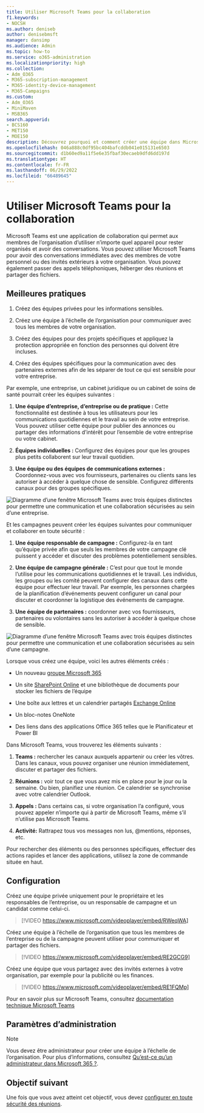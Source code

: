 ```yaml
---
title: Utiliser Microsoft Teams pour la collaboration
f1.keywords:
- NOCSH
ms.author: deniseb
author: denisebmsft
manager: dansimp
ms.audience: Admin
ms.topic: how-to
ms.service: o365-administration
ms.localizationpriority: high
ms.collection:
- Adm_O365
- M365-subscription-management
- M365-identity-device-management
- M365-Campaigns
ms.custom:
- Adm_O365
- MiniMaven
- MSB365
search.appverid:
- BCS160
- MET150
- MOE150
description: Découvrez pourquoi et comment créer une équipe dans Microsoft Teams afin que votre petite entreprise ou votre campagne puisse collaborer.
ms.openlocfilehash: 046a888c0df95bc404bafcddb041e015131e6503
ms.sourcegitcommit: d1b60ed9a11f5e6e35fbaf30ecaeb9dfd6dd197d
ms.translationtype: HT
ms.contentlocale: fr-FR
ms.lasthandoff: 06/29/2022
ms.locfileid: "66489645"
---
```

# <a name="use-microsoft-teams-for-collaboration"></a>Utiliser Microsoft Teams pour la collaboration

Microsoft Teams est une application de collaboration qui permet aux membres de l’organisation d’utiliser n’importe quel appareil pour rester organisés et avoir des conversations. Vous pouvez utiliser Microsoft Teams pour avoir des conversations immédiates avec des membres de votre personnel ou des invités extérieurs à votre organisation. Vous pouvez également passer des appels téléphoniques, héberger des réunions et partager des fichiers.

## <a name="best-practices"></a>Meilleures pratiques

1. Créez des équipes privées pour les informations sensibles.

1. Créez une équipe à l’échelle de l’organisation pour communiquer avec tous les membres de votre organisation.

1. Créez des équipes pour des projets spécifiques et appliquez la protection appropriée en fonction des personnes qui doivent être incluses.

1. Créez des équipes spécifiques pour la communication avec des partenaires externes afin de les séparer de tout ce qui est sensible pour votre entreprise.

Par exemple, une entreprise, un cabinet juridique ou un cabinet de soins de santé pourrait créer les équipes suivantes :

1. **Une équipe d’entreprise, d’entreprise ou de pratique :** Cette fonctionnalité est destinée à tous les utilisateurs pour les communications quotidiennes et le travail au sein de votre entreprise. Vous pouvez utiliser cette équipe pour publier des annonces ou partager des informations d’intérêt pour l’ensemble de votre entreprise ou votre cabinet.

1. **Équipes individuelles :** Configurez des équipes pour que les groupes plus petits collaborent sur leur travail quotidien.

1. **Une équipe ou des équipes de communications externes :** Coordonnez-vous avec vos fournisseurs, partenaires ou clients sans les autoriser à accéder à quelque chose de sensible. Configurez différents canaux pour des groupes spécifiques.

![Diagramme d’une fenêtre Microsoft Teams avec trois équipes distinctes pour permettre une communication et une collaboration sécurisées au sein d’une entreprise.](../media/m365-democracy-teams-business-collab.png)

Et les campagnes peuvent créer les équipes suivantes pour communiquer et collaborer en toute sécurité :

1. **Une équipe responsable de campagne :** Configurez-la en tant qu’équipe privée afin que seuls les membres de votre campagne clé puissent y accéder et discuter des problèmes potentiellement sensibles.

2. **Une équipe de campagne générale :** C’est pour que tout le monde l’utilise pour les communications quotidiennes et le travail. Les individus, les groupes ou les comité peuvent configurer des canaux dans cette équipe pour effectuer leur travail. Par exemple, les personnes chargées de la planification d’événements peuvent configurer un canal pour discuter et coordonner la logistique des événements de campagne.

3. **Une équipe de partenaires :** coordonner avec vos fournisseurs, partenaires ou volontaires sans les autoriser à accéder à quelque chose de sensible.

![Diagramme d’une fenêtre Microsoft Teams avec trois équipes distinctes pour permettre une communication et une collaboration sécurisées au sein d’une campagne.](../media/m365-democracy-teams-collab.png)

Lorsque vous créez une équipe, voici les autres éléments créés :

- Un nouveau [groupe Microsoft 365](/MicrosoftTeams/office-365-groups)

- Un site [SharePoint Online](/MicrosoftTeams/sharepoint-onedrive-interact) et une bibliothèque de documents pour stocker les fichiers de l’équipe

- Une boîte aux lettres et un calendrier partagés [Exchange Online](/MicrosoftTeams/exchange-teams-interact)

- Un bloc-notes OneNote

- Des liens dans des applications Office 365 telles que le Planificateur et Power BI

Dans Microsoft Teams, vous trouverez les éléments suivants :

1. **Teams :** rechercher les canaux auxquels appartenir ou créer les vôtres. Dans les canaux, vous pouvez organiser une réunion immédiatement, discuter et partager des fichiers.

2. **Réunions :** voir tout ce que vous avez mis en place pour le jour ou la semaine. Ou bien, planifiez une réunion. Ce calendrier se synchronise avec votre calendrier Outlook.

3. **Appels :** Dans certains cas, si votre organisation l’a configuré, vous pouvez appeler n’importe qui à partir de Microsoft Teams, même s’il n’utilise pas Microsoft Teams.

4. **Activité:** Rattrapez tous vos messages non lus, @mentions, réponses, etc.

Pour rechercher des éléments ou des personnes spécifiques, effectuer des actions rapides et lancer des applications, utilisez la zone de commande située en haut.

## <a name="set-it-up"></a>Configuration

Créez une équipe privée uniquement pour le propriétaire et les responsables de l’entreprise, ou un responsable de campagne et un candidat comme celui-ci.

> [!VIDEO https://www.microsoft.com/videoplayer/embed/RWeqWA]

Créez une équipe à l’échelle de l’organisation que tous les membres de l’entreprise ou de la campagne peuvent utiliser pour communiquer et partager des fichiers.

> [!VIDEO https://www.microsoft.com/videoplayer/embed/RE2GCG9]

Créez une équipe que vous partagez avec des invités externes à votre organisation, par exemple pour la publicité ou les finances.

> [!VIDEO https://www.microsoft.com/videoplayer/embed/RE1FQMp]

Pour en savoir plus sur Microsoft Teams, consultez [documentation technique Microsoft Teams](/microsoftteams/microsoft-teams)

## <a name="admin-settings"></a>Paramètres d’administration

> [!NOTE]
> Vous devez être administrateur pour créer une équipe à l’échelle de l’organisation. Pour plus d’informations, consultez [Qu’est-ce qu’un administrateur dans Microsoft 365 ?](https://support.office.com/article/what-is-an-admin-e123627e-4892-4461-b9aa-1b6d57a5cfa4?ui=en-US&rs=en-US&ad=US).

## <a name="next-objective"></a>Objectif suivant

Une fois que vous avez atteint cet objectif, vous devez [configurer en toute sécurité des réunions](set-up-meetings.md).

